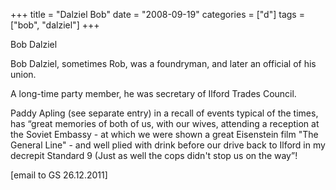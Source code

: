 +++
title = "Dalziel Bob"
date = "2008-09-19"
categories = ["d"]
tags = ["bob", "dalziel"]
+++

Bob Dalziel

Bob Dalziel, sometimes Rob, was a foundryman, and later an official of his union.

A long-time party member, he was secretary of Ilford Trades Council.  

Paddy Apling (see separate entry) in a recall of events typical of the times, has “great memories of both of us, with our wives, attending a reception at the Soviet Embassy - at which we were shown a great Eisenstein film "The General Line" - and well plied with drink before our drive back to Ilford in my decrepit Standard 9 (Just as well the cops didn't stop us on the way”!

\[email to GS 26.12.2011\]
